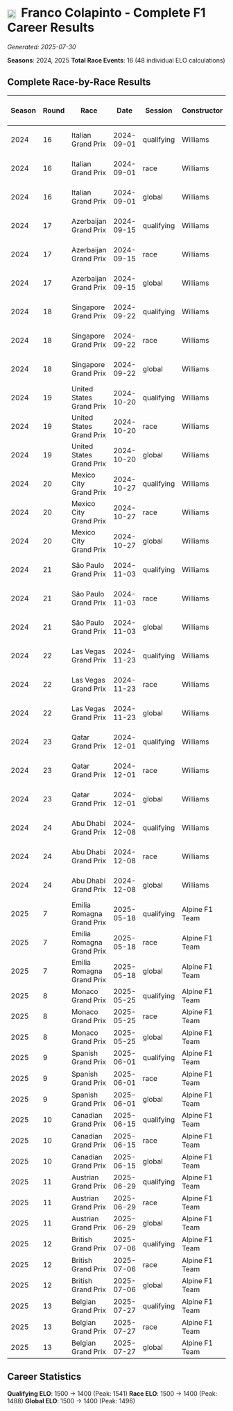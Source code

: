 # <img src="https://upload.wikimedia.org/wikipedia/commons/1/1a/Flag_of_Argentina.svg" alt="Argentina" width="20" height="auto" style="vertical-align: middle; margin-right: 5px;" onerror="this.outerHTML='🇦🇷'; this.style.marginRight='5px';"/> Franco Colapinto - Complete F1 Career Results

*Generated: 2025-07-30*

**Seasons**: 2024, 2025
**Total Race Events**: 16 (48 individual ELO calculations)

## Complete Race-by-Race Results

| Season | Round | Race | Date | Session | Constructor | Position | Starting ELO | ELO Change | Final ELO | Teammate | Teammate Position | Teammate Starting ELO | Teammate ELO Change | Teammate Final ELO |
|--------|-------|------|------|---------|-------------|----------|--------------|------------|-----------|----------|-------------------|----------------------|---------------------|-------------------|
| 2024 | 16 | Italian Grand Prix | 2024-09-01 | qualifying | Williams | 18 | 1500 | -12 | 1488 | <img src="https://upload.wikimedia.org/wikipedia/commons/a/a9/Flag_of_Thailand.svg" alt="Thailand" width="20" height="auto" style="vertical-align: middle; margin-right: 5px;" onerror="this.outerHTML='🇹🇭'; this.style.marginRight='5px';"/> Alexander Albon | 9 | N/A | N/A | N/A |
| 2024 | 16 | Italian Grand Prix | 2024-09-01 | race | Williams | 12 | 1500 | -12 | 1488 | <img src="https://upload.wikimedia.org/wikipedia/commons/a/a9/Flag_of_Thailand.svg" alt="Thailand" width="20" height="auto" style="vertical-align: middle; margin-right: 5px;" onerror="this.outerHTML='🇹🇭'; this.style.marginRight='5px';"/> Alexander Albon | 9 | N/A | N/A | N/A |
| 2024 | 16 | Italian Grand Prix | 2024-09-01 | global | Williams | Q:18/R:12 | 1500 | -12 | 1488 | <img src="https://upload.wikimedia.org/wikipedia/commons/a/a9/Flag_of_Thailand.svg" alt="Thailand" width="20" height="auto" style="vertical-align: middle; margin-right: 5px;" onerror="this.outerHTML='🇹🇭'; this.style.marginRight='5px';"/> Alexander Albon | Q:9/R:9 | N/A | N/A | N/A |
| 2024 | 17 | Azerbaijan Grand Prix | 2024-09-15 | qualifying | Williams | 8 | 1488 | +53 | 1541 | <img src="https://upload.wikimedia.org/wikipedia/commons/a/a9/Flag_of_Thailand.svg" alt="Thailand" width="20" height="auto" style="vertical-align: middle; margin-right: 5px;" onerror="this.outerHTML='🇹🇭'; this.style.marginRight='5px';"/> Alexander Albon | 9 | N/A | N/A | N/A |
| 2024 | 17 | Azerbaijan Grand Prix | 2024-09-15 | race | Williams | 8 | 1488 | -11 | 1477 | <img src="https://upload.wikimedia.org/wikipedia/commons/a/a9/Flag_of_Thailand.svg" alt="Thailand" width="20" height="auto" style="vertical-align: middle; margin-right: 5px;" onerror="this.outerHTML='🇹🇭'; this.style.marginRight='5px';"/> Alexander Albon | 7 | N/A | N/A | N/A |
| 2024 | 17 | Azerbaijan Grand Prix | 2024-09-15 | global | Williams | Q:8/R:8 | 1488 | +8 | 1496 | <img src="https://upload.wikimedia.org/wikipedia/commons/a/a9/Flag_of_Thailand.svg" alt="Thailand" width="20" height="auto" style="vertical-align: middle; margin-right: 5px;" onerror="this.outerHTML='🇹🇭'; this.style.marginRight='5px';"/> Alexander Albon | Q:9/R:7 | N/A | N/A | N/A |
| 2024 | 18 | Singapore Grand Prix | 2024-09-22 | qualifying | Williams | 12 | 1541 | -18 | 1523 | <img src="https://upload.wikimedia.org/wikipedia/commons/a/a9/Flag_of_Thailand.svg" alt="Thailand" width="20" height="auto" style="vertical-align: middle; margin-right: 5px;" onerror="this.outerHTML='🇹🇭'; this.style.marginRight='5px';"/> Alexander Albon | 11 | N/A | N/A | N/A |
| 2024 | 18 | Singapore Grand Prix | 2024-09-22 | race | Williams | DNF | 1477 | N/A | 1477 | <img src="https://upload.wikimedia.org/wikipedia/commons/a/a9/Flag_of_Thailand.svg" alt="Thailand" width="20" height="auto" style="vertical-align: middle; margin-right: 5px;" onerror="this.outerHTML='🇹🇭'; this.style.marginRight='5px';"/> Alexander Albon | DNF | N/A | N/A | N/A |
| 2024 | 18 | Singapore Grand Prix | 2024-09-22 | global | Williams | Q:12/R:DNF | 1496 | -5 | 1491 | <img src="https://upload.wikimedia.org/wikipedia/commons/a/a9/Flag_of_Thailand.svg" alt="Thailand" width="20" height="auto" style="vertical-align: middle; margin-right: 5px;" onerror="this.outerHTML='🇹🇭'; this.style.marginRight='5px';"/> Alexander Albon | Q:11/R:DNF | N/A | N/A | N/A |
| 2024 | 19 | United States Grand Prix | 2024-10-20 | qualifying | Williams | 15 | 1523 | -15 | 1508 | <img src="https://upload.wikimedia.org/wikipedia/commons/a/a9/Flag_of_Thailand.svg" alt="Thailand" width="20" height="auto" style="vertical-align: middle; margin-right: 5px;" onerror="this.outerHTML='🇹🇭'; this.style.marginRight='5px';"/> Alexander Albon | 14 | N/A | N/A | N/A |
| 2024 | 19 | United States Grand Prix | 2024-10-20 | race | Williams | 10 | 1477 | N/A | 1477 | <img src="https://upload.wikimedia.org/wikipedia/commons/a/a9/Flag_of_Thailand.svg" alt="Thailand" width="20" height="auto" style="vertical-align: middle; margin-right: 5px;" onerror="this.outerHTML='🇹🇭'; this.style.marginRight='5px';"/> Alexander Albon | DNF | N/A | N/A | N/A |
| 2024 | 19 | United States Grand Prix | 2024-10-20 | global | Williams | Q:15/R:10 | 1491 | -4 | 1486 | <img src="https://upload.wikimedia.org/wikipedia/commons/a/a9/Flag_of_Thailand.svg" alt="Thailand" width="20" height="auto" style="vertical-align: middle; margin-right: 5px;" onerror="this.outerHTML='🇹🇭'; this.style.marginRight='5px';"/> Alexander Albon | Q:14/R:DNF | N/A | N/A | N/A |
| 2024 | 20 | Mexico City Grand Prix | 2024-10-27 | qualifying | Williams | 16 | 1508 | -13 | 1495 | <img src="https://upload.wikimedia.org/wikipedia/commons/a/a9/Flag_of_Thailand.svg" alt="Thailand" width="20" height="auto" style="vertical-align: middle; margin-right: 5px;" onerror="this.outerHTML='🇹🇭'; this.style.marginRight='5px';"/> Alexander Albon | 9 | N/A | N/A | N/A |
| 2024 | 20 | Mexico City Grand Prix | 2024-10-27 | race | Williams | DNF | 1477 | N/A | 1477 | <img src="https://upload.wikimedia.org/wikipedia/commons/a/a9/Flag_of_Thailand.svg" alt="Thailand" width="20" height="auto" style="vertical-align: middle; margin-right: 5px;" onerror="this.outerHTML='🇹🇭'; this.style.marginRight='5px';"/> Alexander Albon | DNF | N/A | N/A | N/A |
| 2024 | 20 | Mexico City Grand Prix | 2024-10-27 | global | Williams | Q:16/R:DNF | 1486 | -4 | 1482 | <img src="https://upload.wikimedia.org/wikipedia/commons/a/a9/Flag_of_Thailand.svg" alt="Thailand" width="20" height="auto" style="vertical-align: middle; margin-right: 5px;" onerror="this.outerHTML='🇹🇭'; this.style.marginRight='5px';"/> Alexander Albon | Q:9/R:DNF | N/A | N/A | N/A |
| 2024 | 21 | São Paulo Grand Prix | 2024-11-03 | qualifying | Williams | 16 | 1495 | -12 | 1484 | <img src="https://upload.wikimedia.org/wikipedia/commons/a/a9/Flag_of_Thailand.svg" alt="Thailand" width="20" height="auto" style="vertical-align: middle; margin-right: 5px;" onerror="this.outerHTML='🇹🇭'; this.style.marginRight='5px';"/> Alexander Albon | 7 | N/A | N/A | N/A |
| 2024 | 21 | São Paulo Grand Prix | 2024-11-03 | race | Williams | DNF | 1477 | N/A | 1477 | <img src="https://upload.wikimedia.org/wikipedia/commons/a/a9/Flag_of_Thailand.svg" alt="Thailand" width="20" height="auto" style="vertical-align: middle; margin-right: 5px;" onerror="this.outerHTML='🇹🇭'; this.style.marginRight='5px';"/> Alexander Albon | DNF | N/A | N/A | N/A |
| 2024 | 21 | São Paulo Grand Prix | 2024-11-03 | global | Williams | Q:16/R:DNF | 1482 | -4 | 1479 | <img src="https://upload.wikimedia.org/wikipedia/commons/a/a9/Flag_of_Thailand.svg" alt="Thailand" width="20" height="auto" style="vertical-align: middle; margin-right: 5px;" onerror="this.outerHTML='🇹🇭'; this.style.marginRight='5px';"/> Alexander Albon | Q:7/R:DNF | N/A | N/A | N/A |
| 2024 | 22 | Las Vegas Grand Prix | 2024-11-23 | qualifying | Williams | 20 | 1484 | -10 | 1473 | <img src="https://upload.wikimedia.org/wikipedia/commons/a/a9/Flag_of_Thailand.svg" alt="Thailand" width="20" height="auto" style="vertical-align: middle; margin-right: 5px;" onerror="this.outerHTML='🇹🇭'; this.style.marginRight='5px';"/> Alexander Albon | 17 | N/A | N/A | N/A |
| 2024 | 22 | Las Vegas Grand Prix | 2024-11-23 | race | Williams | 14 | 1477 | N/A | 1477 | <img src="https://upload.wikimedia.org/wikipedia/commons/a/a9/Flag_of_Thailand.svg" alt="Thailand" width="20" height="auto" style="vertical-align: middle; margin-right: 5px;" onerror="this.outerHTML='🇹🇭'; this.style.marginRight='5px';"/> Alexander Albon | DNF | N/A | N/A | N/A |
| 2024 | 22 | Las Vegas Grand Prix | 2024-11-23 | global | Williams | Q:20/R:14 | 1479 | -3 | 1476 | <img src="https://upload.wikimedia.org/wikipedia/commons/a/a9/Flag_of_Thailand.svg" alt="Thailand" width="20" height="auto" style="vertical-align: middle; margin-right: 5px;" onerror="this.outerHTML='🇹🇭'; this.style.marginRight='5px';"/> Alexander Albon | Q:17/R:DNF | N/A | N/A | N/A |
| 2024 | 23 | Qatar Grand Prix | 2024-12-01 | qualifying | Williams | 19 | 1473 | -9 | 1464 | <img src="https://upload.wikimedia.org/wikipedia/commons/a/a9/Flag_of_Thailand.svg" alt="Thailand" width="20" height="auto" style="vertical-align: middle; margin-right: 5px;" onerror="this.outerHTML='🇹🇭'; this.style.marginRight='5px';"/> Alexander Albon | 16 | N/A | N/A | N/A |
| 2024 | 23 | Qatar Grand Prix | 2024-12-01 | race | Williams | DNF | 1477 | N/A | 1477 | <img src="https://upload.wikimedia.org/wikipedia/commons/a/a9/Flag_of_Thailand.svg" alt="Thailand" width="20" height="auto" style="vertical-align: middle; margin-right: 5px;" onerror="this.outerHTML='🇹🇭'; this.style.marginRight='5px';"/> Alexander Albon | DNF | N/A | N/A | N/A |
| 2024 | 23 | Qatar Grand Prix | 2024-12-01 | global | Williams | Q:19/R:DNF | 1476 | -3 | 1473 | <img src="https://upload.wikimedia.org/wikipedia/commons/a/a9/Flag_of_Thailand.svg" alt="Thailand" width="20" height="auto" style="vertical-align: middle; margin-right: 5px;" onerror="this.outerHTML='🇹🇭'; this.style.marginRight='5px';"/> Alexander Albon | Q:16/R:DNF | N/A | N/A | N/A |
| 2024 | 24 | Abu Dhabi Grand Prix | 2024-12-08 | qualifying | Williams | 20 | 1464 | -9 | 1455 | <img src="https://upload.wikimedia.org/wikipedia/commons/a/a9/Flag_of_Thailand.svg" alt="Thailand" width="20" height="auto" style="vertical-align: middle; margin-right: 5px;" onerror="this.outerHTML='🇹🇭'; this.style.marginRight='5px';"/> Alexander Albon | 18 | N/A | N/A | N/A |
| 2024 | 24 | Abu Dhabi Grand Prix | 2024-12-08 | race | Williams | DNF | 1477 | N/A | 1477 | <img src="https://upload.wikimedia.org/wikipedia/commons/a/a9/Flag_of_Thailand.svg" alt="Thailand" width="20" height="auto" style="vertical-align: middle; margin-right: 5px;" onerror="this.outerHTML='🇹🇭'; this.style.marginRight='5px';"/> Alexander Albon | DNF | N/A | N/A | N/A |
| 2024 | 24 | Abu Dhabi Grand Prix | 2024-12-08 | global | Williams | Q:20/R:DNF | 1473 | -3 | 1470 | <img src="https://upload.wikimedia.org/wikipedia/commons/a/a9/Flag_of_Thailand.svg" alt="Thailand" width="20" height="auto" style="vertical-align: middle; margin-right: 5px;" onerror="this.outerHTML='🇹🇭'; this.style.marginRight='5px';"/> Alexander Albon | Q:18/R:DNF | N/A | N/A | N/A |
| 2025 | 7 | Emilia Romagna Grand Prix | 2025-05-18 | qualifying | Alpine F1 Team | 16 | 1455 | -21 | 1434 | <img src="https://upload.wikimedia.org/wikipedia/commons/c/c3/Flag_of_France.svg" alt="France" width="20" height="auto" style="vertical-align: middle; margin-right: 5px;" onerror="this.outerHTML='🇫🇷'; this.style.marginRight='5px';"/> Pierre Gasly | 10 | N/A | N/A | N/A |
| 2025 | 7 | Emilia Romagna Grand Prix | 2025-05-18 | race | Alpine F1 Team | 16 | 1477 | -31 | 1446 | <img src="https://upload.wikimedia.org/wikipedia/commons/c/c3/Flag_of_France.svg" alt="France" width="20" height="auto" style="vertical-align: middle; margin-right: 5px;" onerror="this.outerHTML='🇫🇷'; this.style.marginRight='5px';"/> Pierre Gasly | 13 | N/A | N/A | N/A |
| 2025 | 7 | Emilia Romagna Grand Prix | 2025-05-18 | global | Alpine F1 Team | Q:16/R:16 | 1470 | -28 | 1442 | <img src="https://upload.wikimedia.org/wikipedia/commons/c/c3/Flag_of_France.svg" alt="France" width="20" height="auto" style="vertical-align: middle; margin-right: 5px;" onerror="this.outerHTML='🇫🇷'; this.style.marginRight='5px';"/> Pierre Gasly | Q:10/R:13 | N/A | N/A | N/A |
| 2025 | 8 | Monaco Grand Prix | 2025-05-25 | qualifying | Alpine F1 Team | 18 | 1434 | -17 | 1417 | <img src="https://upload.wikimedia.org/wikipedia/commons/c/c3/Flag_of_France.svg" alt="France" width="20" height="auto" style="vertical-align: middle; margin-right: 5px;" onerror="this.outerHTML='🇫🇷'; this.style.marginRight='5px';"/> Pierre Gasly | 17 | N/A | N/A | N/A |
| 2025 | 8 | Monaco Grand Prix | 2025-05-25 | race | Alpine F1 Team | DNF | 1446 | N/A | 1446 | <img src="https://upload.wikimedia.org/wikipedia/commons/c/c3/Flag_of_France.svg" alt="France" width="20" height="auto" style="vertical-align: middle; margin-right: 5px;" onerror="this.outerHTML='🇫🇷'; this.style.marginRight='5px';"/> Pierre Gasly | DNF | N/A | N/A | N/A |
| 2025 | 8 | Monaco Grand Prix | 2025-05-25 | global | Alpine F1 Team | Q:18/R:DNF | 1442 | -5 | 1437 | <img src="https://upload.wikimedia.org/wikipedia/commons/c/c3/Flag_of_France.svg" alt="France" width="20" height="auto" style="vertical-align: middle; margin-right: 5px;" onerror="this.outerHTML='🇫🇷'; this.style.marginRight='5px';"/> Pierre Gasly | Q:17/R:DNF | N/A | N/A | N/A |
| 2025 | 9 | Spanish Grand Prix | 2025-06-01 | qualifying | Alpine F1 Team | 18 | 1417 | -15 | 1402 | <img src="https://upload.wikimedia.org/wikipedia/commons/c/c3/Flag_of_France.svg" alt="France" width="20" height="auto" style="vertical-align: middle; margin-right: 5px;" onerror="this.outerHTML='🇫🇷'; this.style.marginRight='5px';"/> Pierre Gasly | 8 | N/A | N/A | N/A |
| 2025 | 9 | Spanish Grand Prix | 2025-06-01 | race | Alpine F1 Team | 15 | 1446 | -25 | 1421 | <img src="https://upload.wikimedia.org/wikipedia/commons/c/c3/Flag_of_France.svg" alt="France" width="20" height="auto" style="vertical-align: middle; margin-right: 5px;" onerror="this.outerHTML='🇫🇷'; this.style.marginRight='5px';"/> Pierre Gasly | 8 | N/A | N/A | N/A |
| 2025 | 9 | Spanish Grand Prix | 2025-06-01 | global | Alpine F1 Team | Q:18/R:15 | 1437 | -22 | 1415 | <img src="https://upload.wikimedia.org/wikipedia/commons/c/c3/Flag_of_France.svg" alt="France" width="20" height="auto" style="vertical-align: middle; margin-right: 5px;" onerror="this.outerHTML='🇫🇷'; this.style.marginRight='5px';"/> Pierre Gasly | Q:8/R:8 | N/A | N/A | N/A |
| 2025 | 10 | Canadian Grand Prix | 2025-06-15 | qualifying | Alpine F1 Team | 10 | 1402 | +51 | 1453 | <img src="https://upload.wikimedia.org/wikipedia/commons/c/c3/Flag_of_France.svg" alt="France" width="20" height="auto" style="vertical-align: middle; margin-right: 5px;" onerror="this.outerHTML='🇫🇷'; this.style.marginRight='5px';"/> Pierre Gasly | 20 | N/A | N/A | N/A |
| 2025 | 10 | Canadian Grand Prix | 2025-06-15 | race | Alpine F1 Team | DNF | 1421 | N/A | 1421 | <img src="https://upload.wikimedia.org/wikipedia/commons/c/c3/Flag_of_France.svg" alt="France" width="20" height="auto" style="vertical-align: middle; margin-right: 5px;" onerror="this.outerHTML='🇫🇷'; this.style.marginRight='5px';"/> Pierre Gasly | DNF | N/A | N/A | N/A |
| 2025 | 10 | Canadian Grand Prix | 2025-06-15 | global | Alpine F1 Team | Q:10/R:DNF | 1415 | +15 | 1430 | <img src="https://upload.wikimedia.org/wikipedia/commons/c/c3/Flag_of_France.svg" alt="France" width="20" height="auto" style="vertical-align: middle; margin-right: 5px;" onerror="this.outerHTML='🇫🇷'; this.style.marginRight='5px';"/> Pierre Gasly | Q:20/R:DNF | N/A | N/A | N/A |
| 2025 | 11 | Austrian Grand Prix | 2025-06-29 | qualifying | Alpine F1 Team | 14 | 1453 | -20 | 1432 | <img src="https://upload.wikimedia.org/wikipedia/commons/c/c3/Flag_of_France.svg" alt="France" width="20" height="auto" style="vertical-align: middle; margin-right: 5px;" onerror="this.outerHTML='🇫🇷'; this.style.marginRight='5px';"/> Pierre Gasly | 10 | N/A | N/A | N/A |
| 2025 | 11 | Austrian Grand Prix | 2025-06-29 | race | Alpine F1 Team | DNF | 1421 | N/A | 1421 | <img src="https://upload.wikimedia.org/wikipedia/commons/c/c3/Flag_of_France.svg" alt="France" width="20" height="auto" style="vertical-align: middle; margin-right: 5px;" onerror="this.outerHTML='🇫🇷'; this.style.marginRight='5px';"/> Pierre Gasly | DNF | N/A | N/A | N/A |
| 2025 | 11 | Austrian Grand Prix | 2025-06-29 | global | Alpine F1 Team | Q:14/R:DNF | 1430 | -6 | 1424 | <img src="https://upload.wikimedia.org/wikipedia/commons/c/c3/Flag_of_France.svg" alt="France" width="20" height="auto" style="vertical-align: middle; margin-right: 5px;" onerror="this.outerHTML='🇫🇷'; this.style.marginRight='5px';"/> Pierre Gasly | Q:10/R:DNF | N/A | N/A | N/A |
| 2025 | 12 | British Grand Prix | 2025-07-06 | qualifying | Alpine F1 Team | 20 | 1432 | -17 | 1415 | <img src="https://upload.wikimedia.org/wikipedia/commons/c/c3/Flag_of_France.svg" alt="France" width="20" height="auto" style="vertical-align: middle; margin-right: 5px;" onerror="this.outerHTML='🇫🇷'; this.style.marginRight='5px';"/> Pierre Gasly | 8 | N/A | N/A | N/A |
| 2025 | 12 | British Grand Prix | 2025-07-06 | race | Alpine F1 Team | DNF | 1421 | N/A | 1421 | <img src="https://upload.wikimedia.org/wikipedia/commons/c/c3/Flag_of_France.svg" alt="France" width="20" height="auto" style="vertical-align: middle; margin-right: 5px;" onerror="this.outerHTML='🇫🇷'; this.style.marginRight='5px';"/> Pierre Gasly | 6 | N/A | N/A | N/A |
| 2025 | 12 | British Grand Prix | 2025-07-06 | global | Alpine F1 Team | Q:20/R:DNF | 1424 | -5 | 1419 | <img src="https://upload.wikimedia.org/wikipedia/commons/c/c3/Flag_of_France.svg" alt="France" width="20" height="auto" style="vertical-align: middle; margin-right: 5px;" onerror="this.outerHTML='🇫🇷'; this.style.marginRight='5px';"/> Pierre Gasly | Q:8/R:6 | N/A | N/A | N/A |
| 2025 | 13 | Belgian Grand Prix | 2025-07-27 | qualifying | Alpine F1 Team | 15 | 1415 | -15 | 1400 | <img src="https://upload.wikimedia.org/wikipedia/commons/c/c3/Flag_of_France.svg" alt="France" width="20" height="auto" style="vertical-align: middle; margin-right: 5px;" onerror="this.outerHTML='🇫🇷'; this.style.marginRight='5px';"/> Pierre Gasly | 13 | N/A | N/A | N/A |
| 2025 | 13 | Belgian Grand Prix | 2025-07-27 | race | Alpine F1 Team | 19 | 1421 | -21 | 1400 | <img src="https://upload.wikimedia.org/wikipedia/commons/c/c3/Flag_of_France.svg" alt="France" width="20" height="auto" style="vertical-align: middle; margin-right: 5px;" onerror="this.outerHTML='🇫🇷'; this.style.marginRight='5px';"/> Pierre Gasly | 10 | N/A | N/A | N/A |
| 2025 | 13 | Belgian Grand Prix | 2025-07-27 | global | Alpine F1 Team | Q:15/R:19 | 1419 | -19 | 1400 | <img src="https://upload.wikimedia.org/wikipedia/commons/c/c3/Flag_of_France.svg" alt="France" width="20" height="auto" style="vertical-align: middle; margin-right: 5px;" onerror="this.outerHTML='🇫🇷'; this.style.marginRight='5px';"/> Pierre Gasly | Q:13/R:10 | N/A | N/A | N/A |

## Career Statistics

**Qualifying ELO**: 1500 → 1400 (Peak: 1541)
**Race ELO**: 1500 → 1400 (Peak: 1488)
**Global ELO**: 1500 → 1400 (Peak: 1496)

